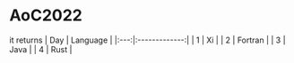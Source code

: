 # AoC2022
it returns
| Day | Language |
|:---:|:-------------:|
|  1  | Xi | 
| 2 | Fortran |
| 3 | Java |
| 4 | Rust |
